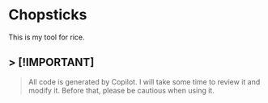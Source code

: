 # Chopsticks

This is my tool for rice.

## > [!IMPORTANT]

> All code is generated by Copilot.
I will take some time to review it and modify it.
Before that, please be cautious when using it.
